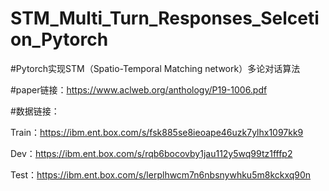 # STM_Multi_Turn_Responses_Selcetion_Pytorch

#Pytorch实现STM（Spatio-Temporal Matching network）多论对话算法

#paper链接：https://www.aclweb.org/anthology/P19-1006.pdf

#数据链接：

Train：https://ibm.ent.box.com/s/fsk885se8ieoape46uzk7ylhx1097kk9

Dev：https://ibm.ent.box.com/s/rqb6bocovby1jau112y5wq99tz1fffp2

Test：https://ibm.ent.box.com/s/lerplhwcm7n6nbsnywhku5m8kckxq90n
